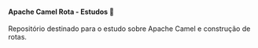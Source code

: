 #### Apache Camel Rota - Estudos 🐪

Repositório destinado para o estudo sobre Apache Camel e construção de rotas.
